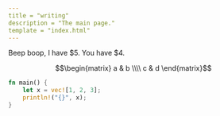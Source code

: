```yaml
---
title = "writing"
description = "The main page."
template = "index.html"
---
```


Beep boop, I have $5. You have $4.

$$\begin{matrix}
a & b \\\\
c & d
\end{matrix}$$

```rust
fn main() {
    let x = vec![1, 2, 3];
    println!("{}", x);
}
```
